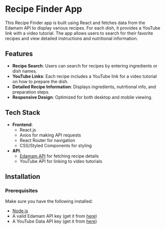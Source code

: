 # Recipe Finder App

This Recipe Finder app is built using React and fetches data from the Edamam API to display various recipes. For each dish, it provides a YouTube link with a video tutorial. The app allows users to search for their favorite recipes and view detailed instructions and nutritional information.

## Features

- **Recipe Search**: Users can search for recipes by entering ingredients or dish names.
- **YouTube Links**: Each recipe includes a YouTube link for a video tutorial on how to prepare the dish.
- **Detailed Recipe Information**: Displays ingredients, nutritional info, and preparation steps.
- **Responsive Design**: Optimized for both desktop and mobile viewing.

## Tech Stack

- **Frontend**: 
  - React.js
  - Axios for making API requests
  - React Router for navigation
  - CSS/Styled Components for styling
- **API**: 
  - [Edamam API](https://developer.edamam.com/) for fetching recipe details
  - YouTube API for linking to video tutorials

## Installation

### Prerequisites

Make sure you have the following installed:

- [Node.js](https://nodejs.org/)
- A valid Edamam API key (get it from [here](https://developer.edamam.com/))
- A YouTube Data API key (get it from [here](https://developers.google.com/youtube/v3))


